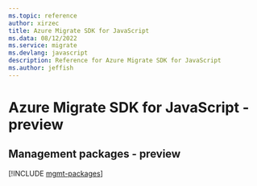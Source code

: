 ```yaml
---
ms.topic: reference
author: xirzec
title: Azure Migrate SDK for JavaScript
ms.data: 08/12/2022
ms.service: migrate
ms.devlang: javascript
description: Reference for Azure Migrate SDK for JavaScript
ms.author: jeffish
---
```

# Azure Migrate SDK for JavaScript - preview

## Management packages - preview
[!INCLUDE [mgmt-packages](migrate-mgmt-index.md)]
